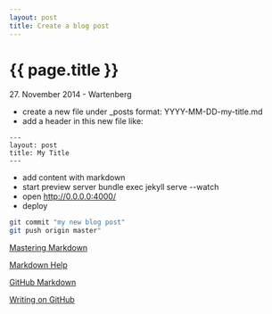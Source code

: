 ```yaml
---
layout: post
title: Create a blog post
---
```


{{ page.title }}
================

<p class="meta">27. November 2014 - Wartenberg</p>

* create a new file under _posts format: YYYY-MM-DD-my-title.md
* add a header in this new file like:

```
---
layout: post
title: My Title
---

```

* add content with markdown
* start preview server bundle exec jekyll serve --watch
* open http://0.0.0.0:4000/
* deploy

```bash
git commit "my new blog post"
git push origin master"
```

[Mastering Markdown](https://guides.github.com/features/mastering-markdown/)

[Markdown Help](https://help.github.com/articles/markdown-basics)

[GitHub Markdown](https://help.github.com/articles/github-flavored-markdown)

[Writing on GitHub](https://help.github.com/articles/writing-on-github)


